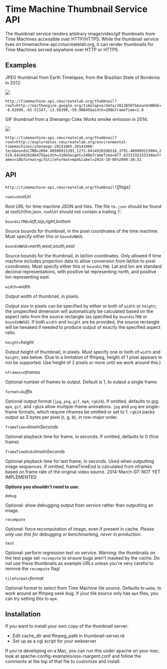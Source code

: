 Time Machine Thumbnail Service API
==================================

The thumbnail service renders arbitrary image/video/gif thumbnails from Time Machines accessible over HTTP/HTTPS.  While the thumbnail service lives on timemachine-api.cmucreatelab.org, it can render thumbnails for Time Machines served anywhere over HTTP or HTTPS.

Examples
--------

JPEG thumbnail from Earth Timelapse, from the Brazilian State of Rondonia in 2012:

<img src="http://timemachine-api.cmucreatelab.org/thumbnail?root=http://earthengine.google.org/timelapse/data/20130507&boundsNWSE=-8.02999,-65.51147,-13.56390,-59.90845&width=200&frameTime=2.8">

`http://timemachine-api.cmucreatelab.org/thumbnail?root=http://earthengine.google.org/timelapse/data/20130507&boundsNWSE=-8.02999,-65.51147,-13.56390,-59.90845&width=200&frameTime=2.8`

GIF thumbnail from a Shenango Coke Works smoke emission in 2014:

<img src="http://timemachine-api.cmucreatelab.org/thumbnail?root=http://explorables.cmucreatelab.org/environmental-timemachines/shenango-20141005-20141006-tm/&boundsLTRB=2084.88990915391,1273.0414920286516,3791.489909153904,2519.6414920286475&width=320&height=240&frameTime=877.8333333333334&nframes=10&format=gif&tileFormat=mp4&label=2014-10-06%2009:30:31">

`http://timemachine-api.cmucreatelab.org/thumbnail?root=http://explorables.cmucreatelab.org/environmental-timemachines/shenango-20141005-20141006-tm/&boundsLTRB=2084.88990915391,1273.0414920286516,3791.489909153904,2519.6414920286475&width=320&height=240&frameTime=877.8333333333334&nframes=10&format=gif&tileFormat=mp4&label=2014-10-06%2009:30:31`

API
---

`http://timemachine-api.cmucreatelab.org/thumbnail?`_[flags]_

`root=`_rootUrl_

Root URL for time machine JSON and tiles.  The file `tm.json` should be found at _rootUrl_/tm.json.  rootUrl should not contain a trailing ‘/’.

`boundsLTRB=`_left,top,right,bottom_

Source bounds for thumbnail, in the pixel coordinates of the time machine.  Must specify either this or `boundsNWSE`.

`boundsNWSE=`_north,west,south,east_

Source bounds for the thumbnail, in lat/lon coordinates.  Only allowed if time machine includes projection data to allow conversion from lat/lon to pixel coordinates.  Must specify either this or `boundsLTRB`.  Lat and lon are standard decimal representations, with positive lat representing north, and positive lon representing east.

`width=`_width_

Output width of thumbnail, in pixels.  

Output size in pixels can be specified by either or both of `width` or `height`;  the unspecified dimension will automatically be calculated based on the aspect ratio from the source rectangle (as specified by `boundsLTRB` or `boundsNWSE`).  If both `width` and `height` are be provided, the source rectangle will be tweaked if needed to produce output of exactly the specified aspect ratio.

`height=`_height_

Output height of thumbnail, in pixels.  Must specify one or both of `width` and `height`; see below.  (Due to a limitation of ffmpeg, height of 1 pixel appears to not be supported.  Use height of 2 pixels or more until we work around this.)

`nframes=`_nframes_

Optional number of frames to output.  Default is 1, to output a single frame.

`format=`_suffix_

Optional output format (`jpg`, `png`, `gif`, `mp4`, `rgb24`).  If omitted, defaults to jpg.  `mp4`, `gif`, and `rgb24` allow multiple-frame animations.  `jpg` and `png` are single-frame formats, which require nframes be omitted or set to 1.  `rgb24` packs output as 3 bytes per pixel (r, g, b), in row-major order.  

`frameTime=`_timeInSeconds_

Optional playback time for frame, in seconds.  If omitted, defaults to 0 (first frame).

`frameTimeEnd=`_timeInSeconds_

Optional playback time for last frame, in seconds.  Used when outputting image sequences.  If omitted, frameTimeEnd is calculated from nframes based on frame rate of the original video source.  2014-March-07: NOT YET IMPLEMENTED

**Options you shouldn’t need to use:**

`debug`

Optional: show debugging output from service rather than outputting an image.

`recompute`

Optional: force recomputation of image, even if present in cache.  _Please only use this for debugging or benchmarking, never in production._

`test`

Optional:  perform regression test on service.  _Warning:_ the thumbnails on the test page set `recompute` to ensure bugs aren't masked by the cache.  Do _not_ use these thumbnails as example URLs unless you're very careful to remove the `recompute` flag!

`tileFormat=`_format_

Optional format to select from Time Machine tile source.  Defaults to `webm`, to work around an ffmpeg seek bug.  If your tile source only has `mp4` files, you can try setting this to `mp4`.


Installation
------------

If you want to install your own copy of the thumbnail server:

- Edit cache_dir and ffmpeg_path in thumbnail-server.rb
- Set up as a cgi script for your webserver

If you're developing on a Mac, you can run this under apache on your mac; look at apache-config-examples/osx-rsargent.conf and follow the comments at the top of that file to customize and install.

